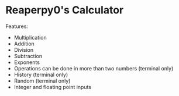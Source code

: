 # Reaperpy0's Calculator
Features:
* Multiplication
* Addition
* Division
* Subtraction
* Exponents
* Operations can be done in more than two numbers (terminal only)
* History (terminal only)
* Random (terminal only)
* Integer and floating point inputs
